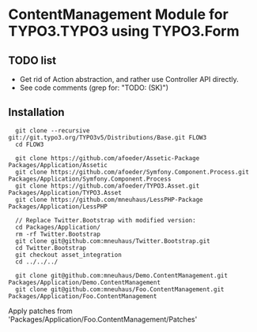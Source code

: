 # ContentManagement Module for TYPO3.TYPO3 using TYPO3.Form

## TODO list

* Get rid of Action abstraction, and rather use Controller API directly.
* See code comments (grep for: "TODO: (SK)")

## Installation

```
  git clone --recursive git://git.typo3.org/TYPO3v5/Distributions/Base.git FLOW3
  cd FLOW3

  git clone https://github.com/afoeder/Assetic-Package Packages/Application/Assetic
  git clone https://github.com/afoeder/Symfony.Component.Process.git Packages/Application/Symfony.Component.Process
  git clone https://github.com/afoeder/TYPO3.Asset.git Packages/Application/TYPO3.Asset
  git clone https://github.com/mneuhaus/LessPHP-Package Packages/Application/LessPHP

  // Replace Twitter.Bootstrap with modified version:
  cd Packages/Application/
  rm -rf Twitter.Bootstrap
  git clone git@github.com:mneuhaus/Twitter.Bootstrap.git
  cd Twitter.Bootstrap
  git checkout asset_integration
  cd ../../../

  git clone git@github.com:mneuhaus/Demo.ContentManagement.git Packages/Application/Demo.ContentManagement
  git clone git@github.com:mneuhaus/Foo.ContentManagement.git Packages/Application/Foo.ContentManagement
```

Apply patches from 'Packages/Application/Foo.ContentManagement/Patches'